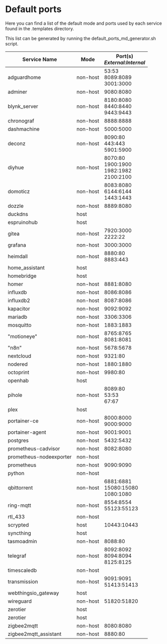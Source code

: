 # Default ports

Here you can find a list of the default mode and ports used by each service found in the .templates directory.

This list can be generated by running the default_ports_md_generator.sh script.

| Service Name | Mode | Port(s)<br> *External:Internal* |
| ------------ | -----| --------------- |
| adguardhome | non-host | 53:53 <br> 8089:8089 <br> 3001:3000 <br> |
| adminer | non-host | 9080:8080 <br> |
| blynk_server | non-host | 8180:8080 <br> 8440:8440 <br> 9443:9443 <br> |
| chronograf | non-host | 8888:8888 <br> |
| dashmachine | non-host | 5000:5000 <br> |
| deconz | non-host | 8090:80 <br> 443:443 <br> 5901:5900 <br> |
| diyhue | non-host | 8070:80 <br> 1900:1900 <br> 1982:1982 <br> 2100:2100 <br> |
| domoticz | non-host | 8083:8080 <br> 6144:6144 <br> 1443:1443 <br> |
| dozzle | non-host | 8889:8080 <br> |
| duckdns | host | |
| espruinohub | host | |
| gitea | non-host | 7920:3000 <br> 2222:22 <br> |
| grafana | non-host | 3000:3000 <br> |
| heimdall | non-host | 8880:80 <br> 8883:443 <br> |
| home_assistant | host | |
| homebridge | host | |
| homer | non-host | 8881:8080 <br> |
| influxdb | non-host | 8086:8086 <br> |
| influxdb2 | non-host | 8087:8086 <br> |
| kapacitor | non-host | 9092:9092 <br> |
| mariadb | non-host | 3306:3306 <br> |
| mosquitto | non-host | 1883:1883 <br> |
| "motioneye" | non-host | 8765:8765 <br> 8081:8081 <br> |
| "n8n" | non-host | 5678:5678 <br> |
| nextcloud | non-host | 9321:80 <br> |
| nodered | non-host | 1880:1880 <br> |
| octoprint | non-host | 9980:80 <br> |
| openhab | host | |
| pihole | non-host | 8089:80 <br> 53:53 <br> 67:67 <br> |
| plex | host | |
| portainer-ce | non-host | 8000:8000 <br> 9000:9000 <br> |
| portainer-agent | non-host | 9001:9001 <br> |
| postgres | non-host | 5432:5432 <br> |
| prometheus-cadvisor | non-host | 8082:8080 <br> |
| prometheus-nodeexporter | non-host | |
| prometheus | non-host | 9090:9090 <br> |
| python | non-host | |
| qbittorrent | non-host | 6881:6881 <br> 15080:15080 <br> 1080:1080 <br> |
| ring-mqtt | non-host | 8554:8554 <br> 55123:55123 <br> |
| rtl_433 | non-host | |
| scrypted | host | 10443:10443 <br> |
| syncthing | host | |
| tasmoadmin | non-host | 8088:80 <br> |
| telegraf | non-host | 8092:8092 <br> 8094:8094 <br> 8125:8125 <br> |
| timescaledb | non-host | |
| transmission | non-host | 9091:9091 <br> 51413:51413 <br> |
| webthingsio_gateway | host | |
| wireguard | non-host | 51820:51820 <br> |
| zerotier | host | |
| zerotier | host | |
| zigbee2mqtt | non-host | 8080:8080 <br> |
| zigbee2mqtt_assistant | non-host | 8880:80 <br> |
